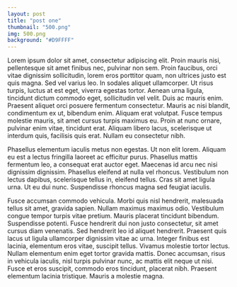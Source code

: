 ```yaml
---
layout: post
title: "post one" 
thumbnail: "500.png"
img: 500.png
background: "#D9FFFF"
---
```


 Lorem ipsum dolor sit amet, consectetur adipiscing elit. Proin mauris nisi, pellentesque sit amet finibus nec, pulvinar non sem. Proin faucibus, orci vitae dignissim sollicitudin, lorem eros porttitor quam, non ultrices justo est quis magna. Sed vel varius leo. In sodales aliquet ullamcorper. Ut risus turpis, luctus at est eget, viverra egestas tortor. Aenean urna ligula, tincidunt dictum commodo eget, sollicitudin vel velit. Duis ac mauris enim. Praesent aliquet orci posuere fermentum consectetur. Mauris ac nisi blandit, condimentum ex ut, bibendum enim. Aliquam erat volutpat. Fusce tempus molestie mauris, sit amet cursus turpis maximus eu. Proin at nunc ornare, pulvinar enim vitae, tincidunt erat. Aliquam libero lacus, scelerisque ut interdum quis, facilisis quis erat. Nullam eu consectetur nibh.

Phasellus elementum iaculis metus non egestas. Ut non elit lorem. Aliquam eu est a lectus fringilla laoreet ac efficitur purus. Phasellus mattis fermentum leo, a consequat erat auctor eget. Maecenas id arcu nec nisi dignissim dignissim. Phasellus eleifend at nulla vel rhoncus. Vestibulum non lectus dapibus, scelerisque tellus in, eleifend tellus. Cras sit amet ligula urna. Ut eu dui nunc. Suspendisse rhoncus magna sed feugiat iaculis.

Fusce accumsan commodo vehicula. Morbi quis nisl hendrerit, malesuada tellus sit amet, gravida sapien. Nullam maximus maximus odio. Vestibulum congue tempor turpis vitae pretium. Mauris placerat tincidunt bibendum. Suspendisse potenti. Fusce hendrerit dui non justo consectetur, sit amet cursus diam venenatis. Sed hendrerit leo id aliquet hendrerit. Praesent quis lacus ut ligula ullamcorper dignissim vitae ac urna. Integer finibus est lacinia, elementum eros vitae, suscipit tellus. Vivamus molestie tortor lectus. Nullam elementum enim eget tortor gravida mattis. Donec accumsan, risus in vehicula iaculis, nisl turpis pulvinar nunc, ac mattis elit neque ut nisi. Fusce et eros suscipit, commodo eros tincidunt, placerat nibh. Praesent elementum lacinia tristique. Mauris a molestie magna. 